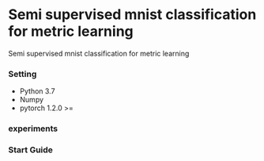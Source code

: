 # Semi supervised mnist classification for metric learning

Semi supervised mnist classification for metric learning

### Setting

- Python 3.7
- Numpy
- pytorch 1.2.0 >=

### experiments

### Start Guide
